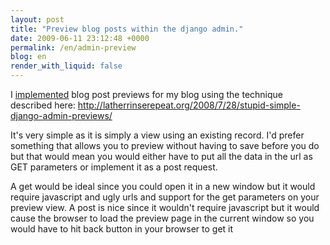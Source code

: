 ```yaml
---
layout: post
title: "Preview blog posts within the django admin."
date: 2009-06-11 23:12:48 +0000
permalink: /en/admin-preview
blog: en
render_with_liquid: false
---
```


I
[implemented](http://bitbucket.org/IanLewis/homepage/changeset/a7f07d233910/)
blog post previews for my blog using the technique described here:
<http://latherrinserepeat.org/2008/7/28/stupid-simple-django-admin-previews/>

It's very simple as it is simply a view using an existing record. I'd
prefer something that allows you to preview without having to save
before you do but that would mean you would either have to put all the
data in the url as GET parameters or implement it as a post request.

A get would be ideal since you could open it in a new window but it
would require javascript and ugly urls and support for the get
parameters on your preview view. A post is nice since it wouldn't
require javascript but it would cause the browser to load the preview
page in the current window so you would have to hit back button in your
browser to get it
